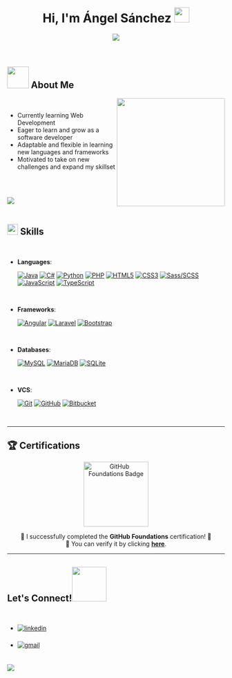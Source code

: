 <h1 align="center"><b>Hi, I'm Ángel Sánchez </b><img src="https://media.giphy.com/media/hvRJCLFzcasrR4ia7z/giphy.gif" width="35"></h1>

<p align="center">
  <a href="https://github.com/angeelsanchez">
    <img src="https://readme-typing-svg.herokuapp.com?font=Time+New+Roman&color=cyan&size=25&center=true&vCenter=true&width=600&height=100&lines=Computer+enthusiast...&hearts;++;Full+Stack+Web+Developer,;Active+Learner/Researcher,;Love+to+learn+new+technologies...😝">
  </a>
</p>

<br>

## <picture><img src="https://user-images.githubusercontent.com/92488296/220788395-4a1e8e64-7ac9-4953-ba77-1e5cd7e03dc1.gif" width="50px"></picture> **About Me**

<picture> <img align="right" src="https://user-images.githubusercontent.com/92488296/220676533-cd004aa3-b957-4ea4-a464-c872656aba9b.gif" width="250px"></picture>

<br>

- Currently learning Web Development
- Eager to learn and grow as a software developer
- Adaptable and flexible in learning new languages and frameworks
- Motivated to take on new challenges and expand my skillset

<br><br>

<img src="https://user-images.githubusercontent.com/73097560/115834477-dbab4500-a447-11eb-908a-139a6edaec5c.gif"><br><br>

## <img src="https://media2.giphy.com/media/QssGEmpkyEOhBCb7e1/giphy.gif?cid=ecf05e47a0n3gi1bfqntqmob8g9aid1oyj2wr3ds3mg700bl&rid=giphy.gif" width="25"><b> Skills</b>

<br>

<p align="center">

- **Languages**:

  [![Java](https://img.shields.io/badge/Java%20-%23ED8B00.svg?style=for-the-badge&logo=java&logoColor=white)](https://www.java.com/)
  [![C#](https://img.shields.io/badge/C%23%20-%23239120.svg?style=for-the-badge&logo=c-sharp&logoColor=white)](https://docs.microsoft.com/en-us/dotnet/csharp/)
  [![Python](https://img.shields.io/badge/Python%20-%2314354C.svg?style=for-the-badge&logo=python&logoColor=white)](https://www.python.org/)
  [![PHP](https://img.shields.io/badge/PHP%20-%23777BB4.svg?style=for-the-badge&logo=php&logoColor=white)](https://www.php.net/)
  [![HTML5](https://img.shields.io/badge/HTML5%20-%23E34F26.svg?style=for-the-badge&logo=html5&logoColor=white)](https://developer.mozilla.org/en-US/docs/Web/Guide/HTML/HTML5)
  [![CSS3](https://img.shields.io/badge/CSS%20-%231572B6.svg?style=for-the-badge&logo=css3&logoColor=white)](https://developer.mozilla.org/en-US/docs/Web/CSS)
  [![Sass/SCSS](https://img.shields.io/badge/Sass/SCSS%20-%23CC6699.svg?style=for-the-badge&logo=sass&logoColor=white)](https://sass-lang.com/)
  [![JavaScript](https://img.shields.io/badge/JavaScript%20-%23F7DF1E.svg?style=for-the-badge&logo=javascript&logoColor=black)](https://developer.mozilla.org/en-US/docs/Web/JavaScript)
  [![TypeScript](https://img.shields.io/badge/TypeScript%20-%23007ACC.svg?style=for-the-badge&logo=typescript&logoColor=white)](https://www.typescriptlang.org/)

<br>

- **Frameworks**:

  [![Angular](https://img.shields.io/badge/Angular%20-%23DD0031.svg?style=for-the-badge&logo=angular&logoColor=white)](https://angular.io/)
  [![Laravel](https://img.shields.io/badge/Laravel%20-%23FF2D20.svg?style=for-the-badge&logo=laravel&logoColor=white)](https://laravel.com/)
  [![Bootstrap](https://img.shields.io/badge/Bootstrap%20-%23563D7C.svg?style=for-the-badge&logo=bootstrap&logoColor=white)](https://getbootstrap.com/)

<br>

- **Databases**:

  [![MySQL](https://img.shields.io/badge/MySQL-%2300f.svg?style=for-the-badge&logo=mysql&logoColor=white)](https://www.mysql.com/)
  [![MariaDB](https://img.shields.io/badge/MariaDB-%23003539.svg?style=for-the-badge&logo=mariadb&logoColor=white)](https://mariadb.org/)
  [![SQLite](https://img.shields.io/badge/SQLite-%2307405e.svg?style=for-the-badge&logo=sqlite&logoColor=white)](https://www.sqlite.org/index.html)

<br>

- **VCS**:

  [![Git](https://img.shields.io/badge/git-%23F05033.svg?style=for-the-badge&logo=git&logoColor=white)](https://git-scm.com/)
  [![GitHub](https://img.shields.io/badge/github-%23121011.svg?style=for-the-badge&logo=github&logoColor=white)](https://github.com/)
  [![Bitbucket](https://img.shields.io/badge/Bitbucket-%230047B3.svg?style=for-the-badge&logo=bitbucket&logoColor=white)](https://bitbucket.org/)

</p>

<br>

---

## 🏆 Certifications

<p align="center">
  <a href="https://www.credly.com/badges/d934df6e-a17d-460b-b5f5-c86ce6ca9093/public_url" target="_blank">
    <img src="https://images.credly.com/images/024d0122-724d-4c5a-bd83-cfe3c4b7a073/image.png" width="150" alt="GitHub Foundations Badge"/>
  </a>
</p>

<p align="center">
  🚀 I successfully completed the <b>GitHub Foundations</b> certification! 🚀<br>
  🎉 You can verify it by clicking <a href="https://www.credly.com/badges/d934df6e-a17d-460b-b5f5-c86ce6ca9093/public_url" target="_blank"><b>here</b></a>.
</p>

---

## <b>Let's Connect!</b><img src="https://user-images.githubusercontent.com/92488296/220689831-4dc0eabf-e548-44fc-8da7-1df50d0b9aff.gif" width="80">

<br>

<div align='left'>

<ul>

<li>
  <a href="https://linkedin.com/in/angelsl" target="_blank">
    <img src="https://img.shields.io/badge/linkedin:  angeelsanchez-%2300acee.svg?color=405DE6&style=for-the-badge&logo=linkedin&logoColor=white" alt="linkedin" style="margin-bottom: 5px;"/>
  </a>
</li>

<br>

<li>
  <a href="mailto:angel.da@hotmail.es" target="_blank">
    <img src="https://img.shields.io/badge/gmail:  angeelsanchez-%23EA4335.svg?style=for-the-badge&logo=gmail&logoColor=white" alt="gmail" style="margin-bottom: 5px;" />
  </a>
</li>

</ul>

</div>

<br>

<img src="https://user-images.githubusercontent.com/73097560/115834477-dbab4500-a447-11eb-908a-139a6edaec5c.gif">

<br>
